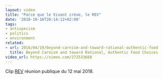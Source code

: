 ```yaml
---
layout: video
title: "Parce que le Vivant crève, le REV"
date: '2018-10-16T20:14:12+02:00'
tags:
- antispecism
- politics
- environment
related:
- url: 2016/04/19/beyond-carnism-and-toward-rational-authentic-food
  title: Beyond Carnism and toward Rational, Authentic Food Choices
video_url: https://vimeo.com/272533668
---
```

Clip [REV](https://rev-parti.fr) réunion publique du 12 mai 2018.
